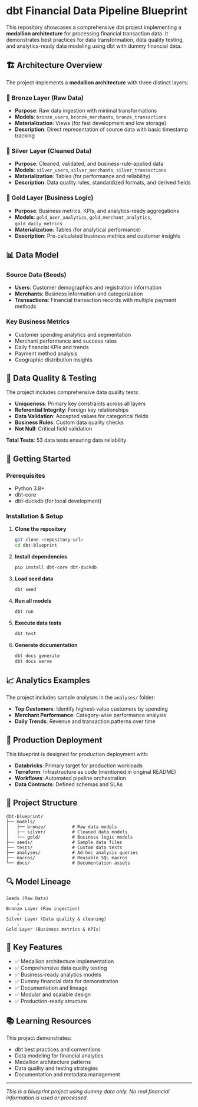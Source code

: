 # dbt Financial Data Pipeline Blueprint

This repository showcases a comprehensive dbt project implementing a **medallion architecture** for processing financial transaction data. It demonstrates best practices for data transformation, data quality testing, and analytics-ready data modeling using dbt with dummy financial data.

## 🏗️ Architecture Overview

The project implements a **medallion architecture** with three distinct layers:

### 🥉 Bronze Layer (Raw Data)
- **Purpose**: Raw data ingestion with minimal transformations
- **Models**: `bronze_users`, `bronze_merchants`, `bronze_transactions`
- **Materialization**: Views (for fast development and low storage)
- **Description**: Direct representation of source data with basic timestamp tracking

### 🥈 Silver Layer (Cleaned Data)
- **Purpose**: Cleaned, validated, and business-rule-applied data
- **Models**: `silver_users`, `silver_merchants`, `silver_transactions`
- **Materialization**: Tables (for performance and reliability)
- **Description**: Data quality rules, standardized formats, and derived fields

### 🥇 Gold Layer (Business Logic)
- **Purpose**: Business metrics, KPIs, and analytics-ready aggregations
- **Models**: `gold_user_analytics`, `gold_merchant_analytics`, `gold_daily_metrics`
- **Materialization**: Tables (for analytical performance)
- **Description**: Pre-calculated business metrics and customer insights

## 📊 Data Model

### Source Data (Seeds)
- **Users**: Customer demographics and registration information
- **Merchants**: Business information and categorization
- **Transactions**: Financial transaction records with multiple payment methods

### Key Business Metrics
- Customer spending analytics and segmentation
- Merchant performance and success rates
- Daily financial KPIs and trends
- Payment method analysis
- Geographic distribution insights

## 🧪 Data Quality & Testing

The project includes comprehensive data quality tests:
- **Uniqueness**: Primary key constraints across all layers
- **Referential Integrity**: Foreign key relationships
- **Data Validation**: Accepted values for categorical fields
- **Business Rules**: Custom data quality checks
- **Not Null**: Critical field validation

**Total Tests**: 53 data tests ensuring data reliability

## 🚀 Getting Started

### Prerequisites
- Python 3.8+
- dbt-core
- dbt-duckdb (for local development)

### Installation & Setup

1. **Clone the repository**
   ```bash
   git clone <repository-url>
   cd dbt-blueprint
   ```

2. **Install dependencies**
   ```bash
   pip install dbt-core dbt-duckdb
   ```

3. **Load seed data**
   ```bash
   dbt seed
   ```

4. **Run all models**
   ```bash
   dbt run
   ```

5. **Execute data tests**
   ```bash
   dbt test
   ```

6. **Generate documentation**
   ```bash
   dbt docs generate
   dbt docs serve
   ```

## 📈 Analytics Examples

The project includes sample analyses in the `analyses/` folder:

- **Top Customers**: Identify highest-value customers by spending
- **Merchant Performance**: Category-wise performance analysis  
- **Daily Trends**: Revenue and transaction patterns over time

## 🏢 Production Deployment

This blueprint is designed for production deployment with:
- **Databricks**: Primary target for production workloads
- **Terraform**: Infrastructure as code (mentioned in original README)
- **Workflows**: Automated pipeline orchestration
- **Data Contracts**: Defined schemas and SLAs

## 📁 Project Structure

```
dbt-blueprint/
├── models/
│   ├── bronze/          # Raw data models
│   ├── silver/          # Cleaned data models
│   └── gold/            # Business logic models
├── seeds/               # Sample data files
├── tests/               # Custom data tests
├── analyses/            # Ad-hoc analysis queries
├── macros/              # Reusable SQL macros
└── docs/                # Documentation assets
```

## 🔍 Model Lineage

```
Seeds (Raw Data)
    ↓
Bronze Layer (Raw ingestion)
    ↓
Silver Layer (Data quality & cleaning)
    ↓
Gold Layer (Business metrics & KPIs)
```

## 🎯 Key Features

- ✅ Medallion architecture implementation
- ✅ Comprehensive data quality testing
- ✅ Business-ready analytics models
- ✅ Dummy financial data for demonstration
- ✅ Documentation and lineage
- ✅ Modular and scalable design
- ✅ Production-ready structure

## 📚 Learning Resources

This project demonstrates:
- dbt best practices and conventions
- Data modeling for financial analytics
- Medallion architecture patterns
- Data quality and testing strategies
- Documentation and metadata management

---

*This is a blueprint project using dummy data only. No real financial information is used or processed.*
